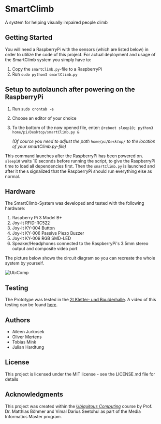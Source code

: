 # SmartClimb
A system for helping visually impaired people climb


## Getting Started

You will need a RaspberryPi with the sensors (which are listed below) in order to utilize the code of this project.
For actual deployment and usage of the SmartClimb system you simply have to:

1. Copy the `smartClimb.py`-file to a RaspberryPi
2. Run `sudo python3 smartClimb.py`

## Setup to autolaunch after powering on the RaspberryPi

1. Run `sudo crontab -e`
2. Choose an editor of your choice
3. To the bottom of the now opened file, enter: `@reboot sleep10; python3 home/pi/Desktop/smartClimb.py &`
   
   _(Of cource you need to adjust the path `home/pi/Desktop/` to the location of your smartClimb.py-file)_

This command launches after the RaspberryPi has been powered on. `sleep10` waits 10 seconds before running the script, to give the RaspberryPi time to load all dependencies first. Then the `smartClimb.py` is launched and after it the `&` signalized that the RaspberryPi should run everything else as normal.

## Hardware

The SmartClimb-System was developed and tested with the following hardware:

1. Raspberry Pi 3 Model B+
2. Joy-It RFID-RC522
3. Joy-It KY-004 Button
4. Joy-It KY-006 Passive Piezo Buzzer
5. Joy-It KY-009 RGB SMD-LED
6. Speaker/Headphones connected to the RaspberryPi's 3.5mm stereo output and composite video port

The picture below shows the circuit diagram so you can recreate the whole system by yourself.

![UbiComp](https://github.com/JuHardtung/SmartClimb/assets/15029310/fd33ae10-0aa4-40c1-ae2a-13f58aa8efe9)

## Testing

The Prototype was tested in the  [2t Kletter- und Boulderhalle](https://www.2tklettern.de/). A video of this testing can be found [here](https://th-koeln.sciebo.de/s/Gf3NmV6bWRpQXVX#/files_mediaviewer/UbiComp-Testtag.mp4).


## Authors

- Aileen Jurkosek
- Oliver Mertens
- Tobias Mink
- Julian Hardtung

## License
This project is licensed under the MIT license - see the LICENSE.md file for details

## Acknowledgments

This project was created within the [_Ubiquitous Computing_](https://www.medieninformatik.th-koeln.de/study/master/moduls/ma_wpf_ubiquitous_computing/) course by Prof. Dr. Matthias Böhmer and Vimal Darius Seetohul as part of the Media Informatics Master program.
